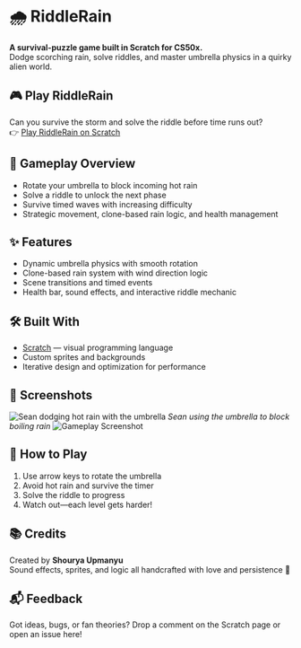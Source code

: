 # 🌧️ RiddleRain

**A survival-puzzle game built in Scratch for CS50x.**  
Dodge scorching rain, solve riddles, and master umbrella physics in a quirky alien world.

## 🎮 Play RiddleRain

Can you survive the storm and solve the riddle before time runs out?  
👉 [Play RiddleRain on Scratch](https://scratch.mit.edu/projects/1206818429)

## 🧠 Gameplay Overview

- Rotate your umbrella to block incoming hot rain  
- Solve a riddle to unlock the next phase  
- Survive timed waves with increasing difficulty  
- Strategic movement, clone-based rain logic, and health management

## ✨ Features

- Dynamic umbrella physics with smooth rotation  
- Clone-based rain system with wind direction logic  
- Scene transitions and timed events  
- Health bar, sound effects, and interactive riddle mechanic

## 🛠️ Built With

- [Scratch](https://scratch.mit.edu) — visual programming language  
- Custom sprites and backgrounds  
- Iterative design and optimization for performance

## 📸 Screenshots

![Sean dodging hot rain with the umbrella](screenshot#2.png)
*Sean using the umbrella to block boiling rain*
![Gameplay Screenshot](screenshot#1.png)
## 🚀 How to Play

1. Use arrow keys to rotate the umbrella  
2. Avoid hot rain and survive the timer  
3. Solve the riddle to progress  
4. Watch out—each level gets harder!

## 📚 Credits

Created by **Shourya Upmanyu**  
Sound effects, sprites, and logic all handcrafted with love and persistence 💪

## 📬 Feedback

Got ideas, bugs, or fan theories? Drop a comment on the Scratch page or open an issue here!
